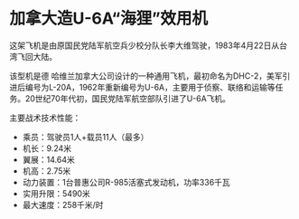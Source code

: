 # 加拿大造U-6A“海狸”效用机
 
这架飞机是由原国民党陆军航空兵少校分队长李大维驾驶，1983年4月22日从台湾飞回大陆。

该型机是德 哈维兰加拿大公司设计的一种通用飞机，最初命名为DHC-2，美军引进后编号为L-20A，1962年重新编号为U-6A，主要用于侦察、联络和运输等任务。20世纪70年代初，国民党陆军航空部队引进了U-6A飞机。

主要战术技术性能：

- 乘员：驾驶员1人+载员11人（最多）
- 机长：9.24米
- 翼展：14.64米
- 机高：2.75米
- 动力装置：1台普惠公司R-985活塞式发动机，功率336千瓦
- 实用升限：5490米
- 最大速度：258千米/时
